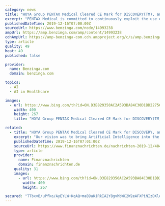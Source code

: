 ```yaml
---
category: news
title: "HOYA Group PENTAX Medical Cleared CE Mark for DISCOVERY(TM), an AI Assisted Polyp Detector"
excerpt: "PENTAX Medical is committed to continuously exploit the use of Artificial Intelligence in additional medical fields ... From screening through to therapy with full scalabilities. Ensuring values by supporting the customers to improve their efficiency ..."
publishedDateTime: 2019-12-16T07:00:00Z
sourceUrl: https://www.benzinga.com/node/14993238
ampUrl: https://amp.benzinga.com/amp/content/14993238
cdnAmpUrl: https://amp-benzinga-com.cdn.ampproject.org/c/s/amp.benzinga.com/amp/content/14993238
type: article
quality: 49
heat: 49
published: false

provider:
  name: Benzinga.com
  domain: benzinga.com

topics:
  - AI
  - AI in Healthcare

images:
  - url: https://www.bing.com/th?id=ON.D3E829350AC2A593BA84C30D1BD2275C
    width: 400
    height: 267
    title: "HOYA Group PENTAX Medical Cleared CE Mark for DISCOVERY(TM), an AI Assisted Polyp Detector"

related:
  - title: "HOYA Group PENTAX Medical Cleared CE Mark for DISCOVERY, an AI Assisted Polyp Detector"
    excerpt: "Our vision was to bring Artificial Intelligence into the operating room in the most user-friendly way ... dedicated to their needs. From screening through to therapy with full scalabilities. Ensuring values by supporting the customers to improve their efficiency and minimize their healthcare costs. Enriching patient and provider's experience ..."
    publishedDateTime: 2019-12-16T07:01:00Z
    sourceUrl: https://www.finanznachrichten.de/nachrichten-2019-12/48427347-hoya-group-pentax-medical-cleared-ce-mark-for-discovery-an-ai-assisted-polyp-detector-008.htm
    type: article
    provider:
      name: Finanznachrichten
      domain: finanznachrichten.de
    quality: 31
    images:
      - url: https://www.bing.com/th?id=ON.D3E829350AC2A593BA84C30D1BD2275C
        width: 400
        height: 267

secured: "TTbxvB/uPfko/AyEYLW+KqAQ+maB9aKiRkIA2YBgvhbWC2W2eAFXPiNIzDXlqSXCBzUqLr9f0AmDSj60+Nhzz+LlxQrK4zHZZH0NhfwO+q+jNAXjkwW1ojnbrPjXhid03yT+rc3+Yt5HApcenHKT2UpuOtu+vjcaMxl/HbViBVc4uz4yTenOhSYN3QoBenKJ+UwEn9WtJzk0ajjlGnRgIYt78VEQ5ZTbi6QTJLOIoDF+VOSiVBBwDzzW+fPBoBYC+/u3Cs978B3y37PKSUyQ9Q==;3n2TvX7MZPOVjWRZSrmaoA=="
---
```


